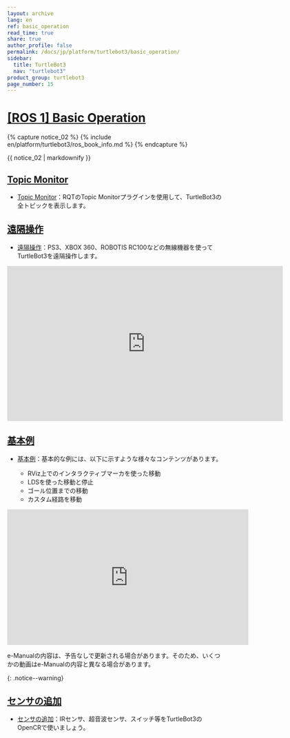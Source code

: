 ```yaml
---
layout: archive
lang: en
ref: basic_operation
read_time: true
share: true
author_profile: false
permalink: /docs/jp/platform/turtlebot3/basic_operation/
sidebar:
  title: TurtleBot3
  nav: "turtlebot3"
product_group: turtlebot3
page_number: 15
---
```


<div style="counter-reset: h1 7"></div>

# [[ROS 1] Basic Operation](#ros-1-basic-operation)

{% capture notice_02 %}
{% include en/platform/turtlebot3/ros_book_info.md %}
{% endcapture %}
<div class="notice--success">{{ notice_02 | markdownify }}</div>

## [Topic Monitor](#topic-monitor)
- [Topic Monitor][topic_monitor]：RQTのTopic Monitorプラグインを使用して、TurtleBot3の全トピックを表示します。

## [遠隔操作](#teleoperation)
- [遠隔操作][teleoperation]：PS3、XBOX 360、ROBOTIS RC100などの無線機器を使ってTurtleBot3を遠隔操作します。

<iframe width="640" height="360" src="https://www.youtube.com/embed/Z4s18hlazb4" frameborder="0" allowfullscreen></iframe>

## [基本例](#basic-examples)
- [基本例][basic_examples]：基本的な例には、以下に示すような様々なコンテンツがあります。

  - RViz上でのインタラクティブマーカを使った移動
  - LDSを使った移動と停止
  - ゴール位置までの移動
  - カスタム経路を移動

<iframe width="560" height="315" src="https://www.youtube.com/embed/Xg1pKFQY5p4" frameborder="0" allow="autoplay; encrypted-media" allowfullscreen></iframe>

e-Manualの内容は、予告なしで更新される場合があります。そのため、いくつかの動画はe-Manualの内容と異なる場合があります。

{: .notice--warning}

## [センサの追加](#additional-sensors)
- [センサの追加][additional_sensors]：IRセンサ、超音波センサ、スイッチ等をTurtleBot3のOpenCRで使いましょう。

[topic_monitor]: /docs/en/platform/turtlebot3/topic_monitor/
[teleoperation]: /docs/en/platform/turtlebot3/teleoperation/
[basic_examples]: /docs/en/platform/turtlebot3/basic_examples/
[additional_sensors]: /docs/en/platform/turtlebot3/additional_sensors/
